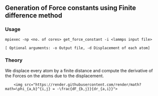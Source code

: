 ## Generation of Force constants using Finite difference method

    
###  Usage
   
    mpiexec -np <no. of cores> get_force_constant -i <lammps input file>   
        
    [ Optional arguments: -o Output file, -d Displacement of each atom]  
    
###  Theory  

We displace every atom by a finite distance and compute the derivative of the Forces on the atoms due to the displacement.  
```
    <img src="https://render.githubusercontent.com/render/math?math=\phi_{a,b}^{i,j} = -\frac{dF_{b,j}}{dr_{a,i}}">
```
